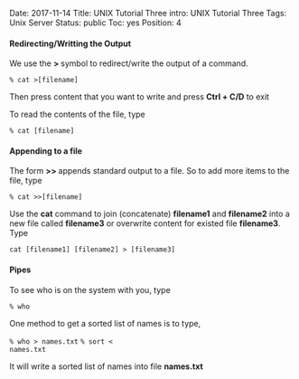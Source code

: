 Date: 2017-11-14
Title: UNIX Tutorial Three
intro: UNIX Tutorial Three
Tags: Unix Server
Status: public
Toc: yes
Position: 4

#### Redirecting/Writting the Output

We use the <b> > </b> symbol to redirect/write the output of a command.

<code>% cat >[filename]</code>

Then press content that you want to write and press <b>Ctrl + C/D</b> to exit

To read the contents of the file, type

<code>% cat [filename]</code>

#### Appending to a file

The form <b> >> </b> appends standard output to a file. So to add more items to the file, type

<code>% cat >>[filename]</code>

Use the <b>cat</b> command to join (concatenate) <b>filename1</b> and <b>filename2</b> into a new file called <b>filename3</b> or overwrite content for existed file <b>filename3</b>. Type

<code>cat [filename1] [filename2] > [filename3]</code>

#### Pipes

To see who is on the system with you, type

<code>% who</code>

One method to get a sorted list of names is to type,

<code>% who > names.txt</code>
<code>% sort < names.txt</code>

It will write a sorted list of names into file <b>names.txt</b>
